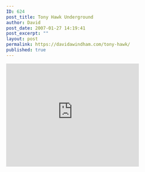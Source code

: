 ```yaml
---
ID: 624
post_title: Tony Hawk Underground
author: David
post_date: 2007-01-27 14:19:41
post_excerpt: ""
layout: post
permalink: https://davidawindham.com/tony-hawk/
published: true
---
```

<code><embed src="http://www.davidwindham.org/video/tonyhawkunderground.mov" width="360" height="280" pluginspage="http://www.apple.com/quicktime/download/" autoplay="false"></embed></code>